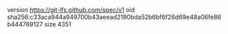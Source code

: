 version https://git-lfs.github.com/spec/v1
oid sha256:c33aca944a949700b43aeead2190bda52b6bf6f26d69e48a06fe86b444769127
size 4351
